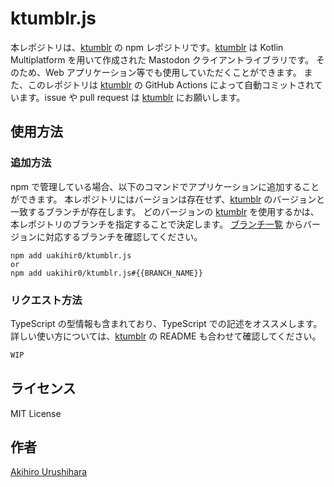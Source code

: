 # ktumblr.js

本レポジトリは、[ktumblr] の npm レポジトリです。[ktumblr] は Kotlin Multiplatform を用いて作成された Mastodon クライアントライブラリです。
そのため、Web アプリケーション等でも使用していただくことができます。
また、このレポジトリは [ktumblr] の GitHub Actions によって自動コミットされています。issue や pull request は [ktumblr] にお願いします。

## 使用方法

### 追加方法

npm で管理している場合、以下のコマンドでアプリケーションに追加することができます。
本レポジトリにはバージョンは存在せず、[ktumblr] のバージョンと一致するブランチが存在します。
どのバージョンの [ktumblr] を使用するかは、本レポジトリのブランチを指定することで決定します。
[ブランチ一覧](https://github.com/uakihir0/ktumblr-cocoapods/branches) からバージョンに対応するブランチを確認してください。

```shell
npm add uakihir0/ktumblr.js
or
npm add uakihir0/ktumblr.js#{{BRANCH_NAME}}
```

### リクエスト方法

TypeScript の型情報も含まれており、TypeScript での記述をオススメします。
詳しい使い方については、[ktumblr] の README も合わせて確認してください。

```typescript
WIP
```

## ライセンス

MIT License

## 作者

[Akihiro Urushihara](https://github.com/uakihir0)

[ktumblr]: https://github.com/uakihir0/ktumblr